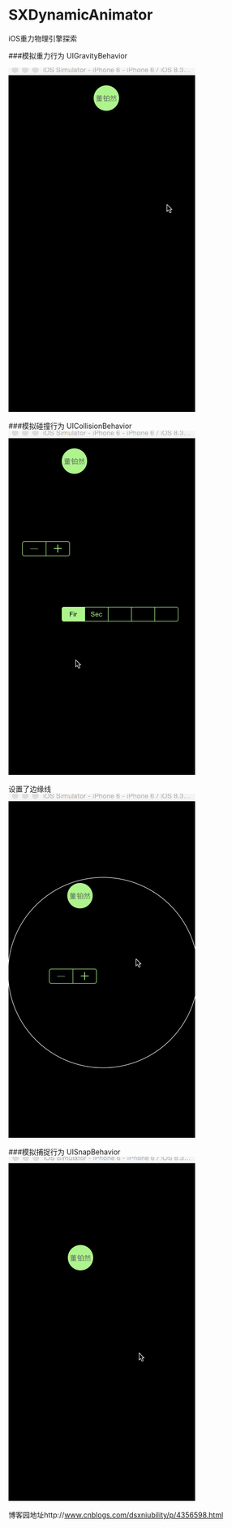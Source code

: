 # SXDynamicAnimator
iOS重力物理引擎探索

###模拟重力行为  UIGravityBehavior

![image](https://github.com/dsxNiubility/SXDynamicAnimator/raw/master/screenshots/D1.gif)

###模拟碰撞行为  UICollisionBehavior
![image](https://github.com/dsxNiubility/SXDynamicAnimator/raw/master/screenshots/D2.gif)

设置了边缘线<br />
![image](https://github.com/dsxNiubility/SXDynamicAnimator/raw/master/screenshots/D3.gif)

###模拟捕捉行为 UISnapBehavior
![image](https://github.com/dsxNiubility/SXDynamicAnimator/raw/master/screenshots/D4.gif)


博客园地址http://www.cnblogs.com/dsxniubility/p/4356598.html

